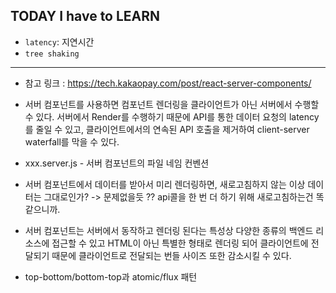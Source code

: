 ## TODAY I have to LEARN

- `latency`: 지연시간
- `tree shaking`

---

- 참고 링크 : https://tech.kakaopay.com/post/react-server-components/

- 서버 컴포넌트를 사용하면 컴포넌트 렌더링을 클라이언트가 아닌 서버에서 수행할 수 있다. 서버에서 Render를 수행하기 때문에 API를 통한 데이터 요청의 latency를 줄일 수 있고, 클라이언트에서의 연속된 API 호출을 제거하여 client-server waterfall를 막을 수 있다.

- xxx.server.js - 서버 컴포넌트의 파일 네임 컨벤션

- 서버 컴포넌트에서 데이터를 받아서 미리 렌더링하면, 새로고침하지 않는 이상 데이터는 그대로인가? -> 문제없을듯 ?? api콜을 한 번 더 하기 위해 새로고침하는건 똑같으니까.

- 서버 컴포넌트는 서버에서 동작하고 렌더링 된다는 특성상 다양한 종류의 백엔드 리소스에 접근할 수 있고 HTML이 아닌 특별한 형태로 렌더링 되어 클라이언트에 전달되기 때문에 클라이언트로 전달되는 번들 사이즈 또한 감소시킬 수 있다.

- top-bottom/bottom-top과 atomic/flux 패턴

